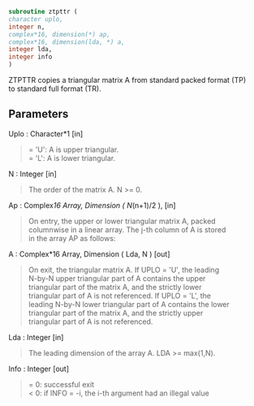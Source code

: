 ```fortran  
subroutine ztpttr (  
character uplo,  
integer n,  
complex*16, dimension(*) ap,  
complex*16, dimension(lda, *) a,  
integer lda,  
integer info  
)  
```  
  
ZTPTTR copies a triangular matrix A from standard packed format (TP)  
to standard full format (TR).  
  
## Parameters  
Uplo : Character*1 [in]  
> = 'U':  A is upper triangular.  
> = 'L':  A is lower triangular.  
  
N : Integer [in]  
> The order of the matrix A. N >= 0.  
  
Ap : Complex*16 Array, Dimension ( N*(n+1)/2 ), [in]  
> On entry, the upper or lower triangular matrix A, packed  
> columnwise in a linear array. The j-th column of A is stored  
> in the array AP as follows:  
  
A : Complex*16 Array, Dimension ( Lda, N ) [out]  
> On exit, the triangular matrix A.  If UPLO = 'U', the leading  
> N-by-N upper triangular part of A contains the upper  
> triangular part of the matrix A, and the strictly lower  
> triangular part of A is not referenced.  If UPLO = 'L', the  
> leading N-by-N lower triangular part of A contains the lower  
> triangular part of the matrix A, and the strictly upper  
> triangular part of A is not referenced.  
  
Lda : Integer [in]  
> The leading dimension of the array A.  LDA >= max(1,N).  
  
Info : Integer [out]  
> = 0:  successful exit  
> < 0:  if INFO = -i, the i-th argument had an illegal value  
  
